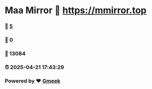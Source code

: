 # Maa Mirror :link: https://mmirror.top 
### :page_facing_up: [5](https://mmirror.top/tag.html) 
### :speech_balloon: 0 
### :hibiscus: 13084 
### :alarm_clock: 2025-04-21 17:43:29 
### Powered by :heart: [Gmeek](https://github.com/Meekdai/Gmeek)
